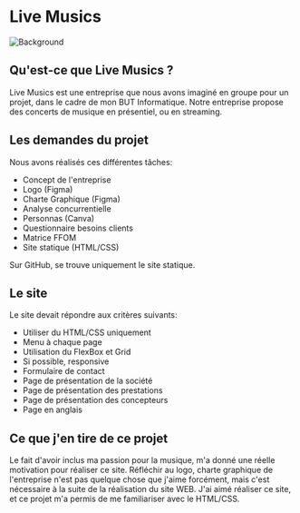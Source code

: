 # Live Musics
![Background](https://rayzerdev.github.io/Live_Musics/images/background/reccord1.jpg)
## Qu'est-ce que Live Musics ?
Live Musics est une entreprise que nous avons imaginé en groupe pour un projet, dans le cadre de mon BUT Informatique. 
Notre entreprise propose des concerts de musique en présentiel, ou en streaming.

## Les demandes du projet
Nous avons réalisés ces différentes tâches: 

 - Concept de l'entreprise
 - Logo (Figma)
 - Charte Graphique (Figma)
 - Analyse concurrentielle 
 - Personnas (Canva)
 - Questionnaire besoins clients
 - Matrice FFOM
 - Site statique (HTML/CSS)

Sur GitHub, se trouve uniquement le site statique.

## Le site 
Le site devait répondre aux critères suivants:

 - Utiliser du HTML/CSS uniquement
 - Menu à chaque page
 - Utilisation du FlexBox et Grid
 - Si possible, responsive 
 - Formulaire de contact
 - Page de présentation de la société
 - Page de présentation des prestations
 - Page de présentation des concepteurs
 - Page en anglais

## Ce que j'en tire de ce projet
Le fait d'avoir inclus ma passion pour la musique, m'a donné une réelle motivation pour réaliser ce site. Réfléchir au logo, charte graphique de l'entreprise n'est pas quelque chose que j'aime forcément, mais c'est nécessaire à la suite de la réalisation du site WEB. 
J'ai aimé réaliser ce site, et ce projet m'a permis de me familiariser avec le HTML/CSS.
